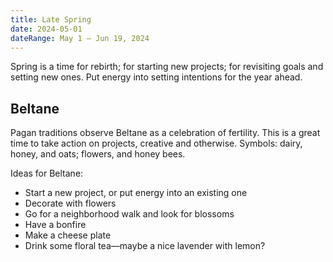 ```yaml
---
title: Late Spring
date: 2024-05-01
dateRange: May 1 – Jun 19, 2024
---
```


Spring is a time for rebirth; for starting new projects; for revisiting goals and setting new ones. Put energy into setting intentions for the year ahead.

## Beltane

Pagan traditions observe Beltane as a celebration of fertility. This is a great time to take action on projects, creative and otherwise. Symbols: dairy, honey, and oats; flowers, and honey bees.

Ideas for Beltane:

* Start a new project, or put energy into an existing one
* Decorate with flowers
* Go for a neighborhood walk and look for blossoms
* Have a bonfire
* Make a cheese plate
* Drink some floral tea—maybe a nice lavender with lemon?